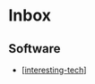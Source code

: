 # Inbox

## Software

- [[interesting-tech]]

[//begin]: # "Autogenerated link references for markdown compatibility"
[todo]: todo "Todo"
[software-experiments]: software-experiments "Software: Experiments"
[interesting-tech]: interesting-tech "Interesting Tech"
[//end]: # "Autogenerated link references"